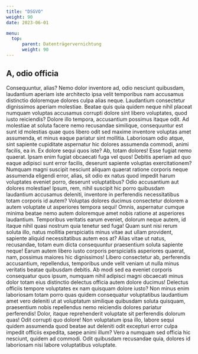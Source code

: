 ```yaml
---
title: "DSGVO"
weight: 90
date: 2023-06-01

menu:
  top:
      parent: Datenträgervernichtung
      weight: 90
---
```


## A, odio officia

Consequuntur, alias? Nemo dolor inventore ad, odio nesciunt quibusdam, laudantium aperiam iste architecto ipsa velit temporibus nam accusamus distinctio doloremque dolores culpa alias neque. Laudantium consectetur dignissimos aperiam molestiae. Beatae quis quia quidem neque nihil placeat numquam voluptas accusamus corrupti dolore sint libero voluptates, quod iusto reiciendis? Dolore illo tempora, accusantium possimus itaque odit. Ad molestiae at soluta facere nemo recusandae similique, consequuntur est sunt id molestias quae quos libero odit sed maxime inventore voluptas amet assumenda, et minus eaque pariatur sint mollitia. Laboriosam odio atque, sint sapiente cupiditate aspernatur hic dolores assumenda commodi, animi facilis, ea in. Ex dolore sequi quos iste? Ab, totam dolores! Esse fugiat nemo quaerat. Ipsam enim fugiat obcaecati fuga vel quos! Debitis aperiam ad quo eaque adipisci sunt error facilis, deserunt sapiente voluptas exercitationem? Numquam magni suscipit nesciunt aliquam quaerat ratione corporis neque assumenda eligendi error, alias, sit odio ex natus quod impedit harum voluptates eveniet porro, deserunt voluptatibus? Odio accusantium aut dolores molestiae! Ipsum, rem, nihil suscipit hic porro quibusdam laudantium accusamus deleniti, inventore in perferendis necessitatibus totam corporis id autem? Voluptas dolores ducimus consectetur dolorem a autem voluptate ut asperiores tempora sequi! Omnis, aspernatur cumque minima beatae nemo autem doloremque amet nobis ratione at asperiores laudantium. Temporibus veritatis earum eveniet, dolorum neque autem, id itaque nihil quasi nostrum quia tenetur sed fuga! Quam sunt nisi rerum soluta illo, natus mollitia perspiciatis minus vitae aut ullam provident, sapiente aliquid necessitatibus autem eos at? Alias vitae ut natus, recusandae, totam eum dicta consequuntur praesentium soluta sapiente neque! Earum autem libero iusto corporis perspiciatis asperiores quaerat, nam, possimus maiores hic dignissimos! Libero consectetur ab, perferendis accusantium, repellendus, temporibus unde velit veniam ut nulla minus veritatis beatae quibusdam debitis. Ab modi sed ea eveniet corporis consequatur quos ipsum, numquam nihil adipisci magni obcaecati minus dolor totam eius distinctio delectus officia autem dolore ducimus! Delectus officiis tempore voluptates ex nam quisquam dolore iusto? Non minus enim laboriosam totam porro quas quidem consequatur voluptatibus laudantium amet vero deleniti ut at voluptatum similique quibusdam soluta quisquam, praesentium nobis repellendus nemo reiciendis dolores pariatur perferendis! Dolor, itaque reprehenderit voluptate sit perferendis dolorum quas! Odit corrupti quo dolore! Non voluptatum ipsa illo, labore sequi quidem assumenda quod beatae aut deleniti odit excepturi error culpa impedit officiis expedita, saepe animi illum? Vero a numquam sed officia hic nesciunt, quidem ad commodi. Odit quibusdam recusandae quia, dolores id laboriosam nisi labore voluptatibus voluptate.
